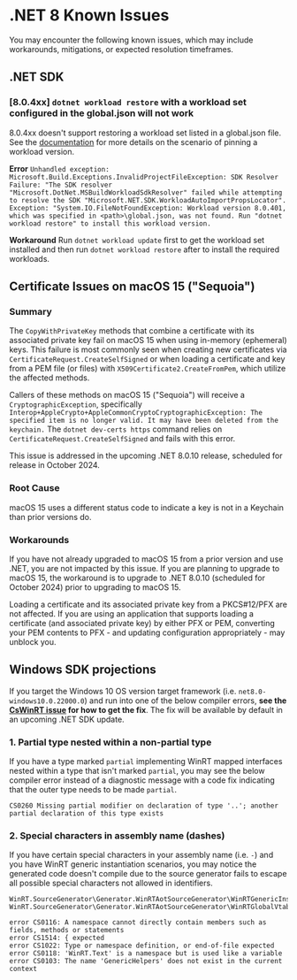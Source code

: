 # .NET 8 Known Issues

You may encounter the following known issues, which may include workarounds, mitigations, or expected resolution timeframes.

## .NET SDK

### [8.0.4xx] `dotnet workload restore` with a workload set configured in the global.json will not work

8.0.4xx doesn't support restoring a workload set listed in a global.json file. See the [documentation](https://learn.microsoft.com/dotnet/core/tools/dotnet-workload-sets#use-globaljson-for-the-workload-set-version) for more details on the scenario of pinning a workload version.

**Error**
`Unhandled exception: Microsoft.Build.Exceptions.InvalidProjectFileException: SDK Resolver Failure: "The SDK resolver "Microsoft.DotNet.MSBuildWorkloadSdkResolver" failed while attempting to resolve the SDK "Microsoft.NET.SDK.WorkloadAutoImportPropsLocator".
Exception: "System.IO.FileNotFoundException: Workload version 8.0.401, which was specified in <path>\global.json, was not found. Run "dotnet workload restore" to install this workload version.`

**Workaround**
Run `dotnet workload update` first to get the workload set installed and then run `dotnet workload restore` after to install the required workloads.

## Certificate Issues on macOS 15 ("Sequoia")

### Summary

The `CopyWithPrivateKey` methods that combine a certificate with its associated private key fail on macOS 15 when using in-memory (ephemeral) keys.  This failure is most commonly seen when creating new certificates via `CertificateRequest.CreateSelfSigned` or when loading a certificate and key from a PEM file (or files) with `X509Certificate2.CreateFromPem`, which utilize the affected methods.

Callers of these methods on macOS 15 ("Sequoia") will receive a `CryptographicException`, specifically `Interop+AppleCrypto+AppleCommonCryptoCryptographicException: The specified item is no longer valid. It may have been deleted from the keychain.`  The `dotnet dev-certs https` command relies on `CertificateRequest.CreateSelfSigned` and fails with this error.

This issue is addressed in the upcoming .NET 8.0.10 release, scheduled for release in October 2024.

### Root Cause

macOS 15 uses a different status code to indicate a key is not in a Keychain than prior versions do.

### Workarounds

If you have not already upgraded to macOS 15 from a prior version and use .NET, you are not impacted by this issue.  If you are planning to upgrade to macOS 15, the workaround is to upgrade to .NET 8.0.10 (scheduled for October 2024) prior to upgrading to macOS 15.

Loading a certificate and its associated private key from a PKCS#12/PFX are not affected.  If you are using an application that supports loading a certificate (and associated private key) by either PFX or PEM, converting your PEM contents to PFX - and updating configuration appropriately - may unblock you.

## Windows SDK projections

If you target the Windows 10 OS version target framework (i.e. `net8.0-windows10.0.22000.0`) and run into one of the below compiler errors, **see the [CsWinRT issue](https://github.com/microsoft/CsWinRT/issues/1809) for how to get the fix**. The fix will be available by default in an upcoming .NET SDK update.

### 1. Partial type nested within a non-partial type

If you have a type marked `partial` implementing WinRT mapped interfaces nested within a type that isn't marked `partial`, you may see the below compiler error instead of a diagnostic message with a code fix indicating that the outer type needs to be made `partial`.

```console
CS0260 Missing partial modifier on declaration of type '..'; another partial declaration of this type exists
```

### 2. Special characters in assembly name (dashes)

If you have certain special characters in your assembly name (i.e. `-`) and you have WinRT generic instantiation scenarios, you may notice the generated code doesn't compile due to the source generator fails to escape all possible special characters not allowed in identifiers.

```console
WinRT.SourceGenerator\Generator.WinRTAotSourceGenerator\WinRTGenericInstantiation.g.cs
WinRT.SourceGenerator\Generator.WinRTAotSourceGenerator\WinRTGlobalVtableLookup.g.cs

error CS0116: A namespace cannot directly contain members such as fields, methods or statements
error CS1514: { expected
error CS1022: Type or namespace definition, or end-of-file expected
error CS0118: 'WinRT.Text' is a namespace but is used like a variable
error CS0103: The name 'GenericHelpers' does not exist in the current context
```
